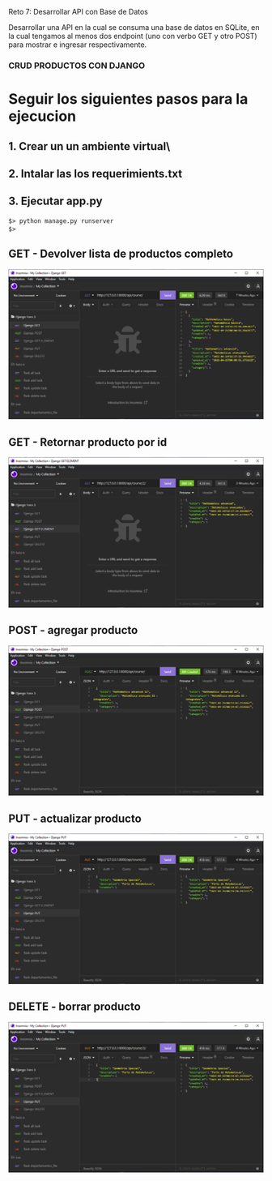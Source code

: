 Reto 7: Desarrollar API con Base de Datos

Desarrollar una API en la cual se consuma una base de datos en SQLite, en la cual tengamos al menos dos endpoint (uno con verbo GET y otro POST) para mostrar e ingresar respectivamente.

### CRUD PRODUCTOS CON DJANGO

# Seguir los siguientes pasos para la ejecucion

##  1. Crear un un ambiente virtual\

##  2. Intalar las los requerimients.txt

## 3. Ejecutar app.py
    $> python manage.py runserver
    $> 


## GET - Devolver lista de productos completo
![Image text](https://github.com/DannPandal/retos_desarrollados-back_end/blob/main/Semana03/Foro3/assets/DjangoGET-LIST.png)

## GET - Retornar producto por id
![Image text](https://github.com/DannPandal/retos_desarrollados-back_end/blob/main/Semana03/Foro3/assets/DjangoGET-ELEMENT.png)

## POST - agregar producto
![Image text](https://github.com/DannPandal/retos_desarrollados-back_end/blob/main/Semana03/Foro3/assets/DjangoPOST-CREATE.png)

## PUT - actualizar producto
![Image text](https://github.com/DannPandal/retos_desarrollados-back_end/blob/main/Semana03/Foro3/assets/DjangoPUT-UPDATE.png)

## DELETE - borrar producto
![Image text](https://github.com/DannPandal/retos_desarrollados-back_end/blob/main/Semana03/Foro3/assets/DjangoDELETE-DELETE.png)

